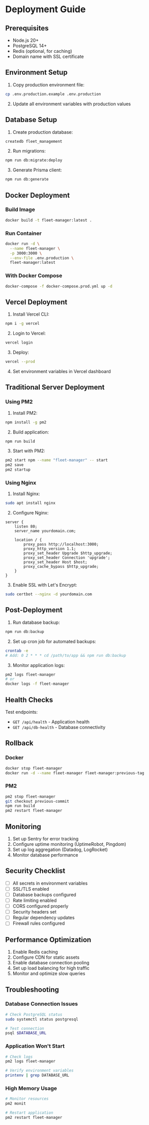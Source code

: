 # Deployment Guide

## Prerequisites

- Node.js 20+
- PostgreSQL 14+
- Redis (optional, for caching)
- Domain name with SSL certificate

## Environment Setup

1. Copy production environment file:
```bash
cp .env.production.example .env.production
```

2. Update all environment variables with production values

## Database Setup

1. Create production database:
```bash
createdb fleet_management
```

2. Run migrations:
```bash
npm run db:migrate:deploy
```

3. Generate Prisma client:
```bash
npm run db:generate
```

## Docker Deployment

### Build Image
```bash
docker build -t fleet-manager:latest .
```

### Run Container
```bash
docker run -d \
  --name fleet-manager \
  -p 3000:3000 \
  --env-file .env.production \
  fleet-manager:latest
```

### With Docker Compose
```bash
docker-compose -f docker-compose.prod.yml up -d
```

## Vercel Deployment

1. Install Vercel CLI:
```bash
npm i -g vercel
```

2. Login to Vercel:
```bash
vercel login
```

3. Deploy:
```bash
vercel --prod
```

4. Set environment variables in Vercel dashboard

## Traditional Server Deployment

### Using PM2

1. Install PM2:
```bash
npm install -g pm2
```

2. Build application:
```bash
npm run build
```

3. Start with PM2:
```bash
pm2 start npm --name "fleet-manager" -- start
pm2 save
pm2 startup
```

### Using Nginx

1. Install Nginx:
```bash
sudo apt install nginx
```

2. Configure Nginx:
```nginx
server {
    listen 80;
    server_name yourdomain.com;

    location / {
        proxy_pass http://localhost:3000;
        proxy_http_version 1.1;
        proxy_set_header Upgrade $http_upgrade;
        proxy_set_header Connection 'upgrade';
        proxy_set_header Host $host;
        proxy_cache_bypass $http_upgrade;
    }
}
```

3. Enable SSL with Let's Encrypt:
```bash
sudo certbot --nginx -d yourdomain.com
```

## Post-Deployment

1. Run database backup:
```bash
npm run db:backup
```

2. Set up cron job for automated backups:
```bash
crontab -e
# Add: 0 2 * * * cd /path/to/app && npm run db:backup
```

3. Monitor application logs:
```bash
pm2 logs fleet-manager
# or
docker logs -f fleet-manager
```

## Health Checks

Test endpoints:
- `GET /api/health` - Application health
- `GET /api/db-health` - Database connectivity

## Rollback

### Docker
```bash
docker stop fleet-manager
docker run -d --name fleet-manager fleet-manager:previous-tag
```

### PM2
```bash
pm2 stop fleet-manager
git checkout previous-commit
npm run build
pm2 restart fleet-manager
```

## Monitoring

1. Set up Sentry for error tracking
2. Configure uptime monitoring (UptimeRobot, Pingdom)
3. Set up log aggregation (Datadog, LogRocket)
4. Monitor database performance

## Security Checklist

- [ ] All secrets in environment variables
- [ ] SSL/TLS enabled
- [ ] Database backups configured
- [ ] Rate limiting enabled
- [ ] CORS configured properly
- [ ] Security headers set
- [ ] Regular dependency updates
- [ ] Firewall rules configured

## Performance Optimization

1. Enable Redis caching
2. Configure CDN for static assets
3. Enable database connection pooling
4. Set up load balancing for high traffic
5. Monitor and optimize slow queries

## Troubleshooting

### Database Connection Issues
```bash
# Check PostgreSQL status
sudo systemctl status postgresql

# Test connection
psql $DATABASE_URL
```

### Application Won't Start
```bash
# Check logs
pm2 logs fleet-manager

# Verify environment variables
printenv | grep DATABASE_URL
```

### High Memory Usage
```bash
# Monitor resources
pm2 monit

# Restart application
pm2 restart fleet-manager
```
